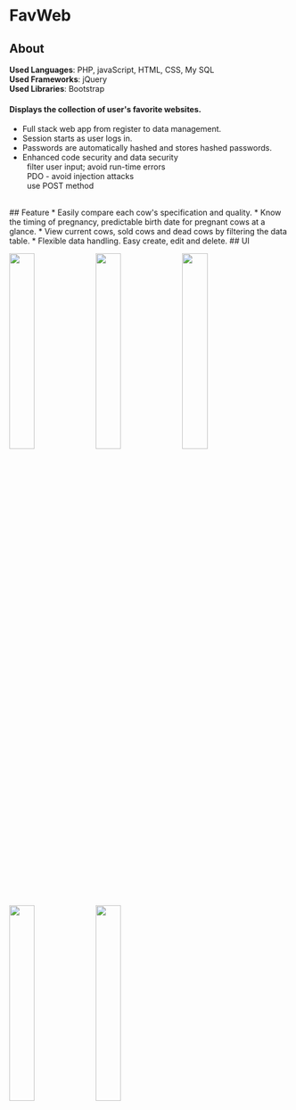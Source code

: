 # FavWeb

## About
**Used Languages**: PHP, javaScript, HTML, CSS, My SQL </br>
**Used Frameworks**: jQuery </br>
**Used Libraries**: Bootstrap </br>

#### Displays the collection of user's favorite websites. </br>
* Full stack web app from register to data management.</br>
* Session starts as user logs in. </br>
* Passwords are automatically hashed and stores hashed passwords.</br>
* Enhanced code security and data security </br>
 &nbsp; filter user input; avoid run-time errors </br>
 &nbsp; PDO - avoid injection attacks</br>
 &nbsp; use POST method

</br>
## Feature
* Easily compare each cow's specification and quality.
* Know the timing of pregnancy, predictable birth date for pregnant cows at a glance.
* View current cows, sold cows and dead cows by filtering the data table.
* Flexible data handling. Easy create, edit and delete.
## UI
<p style="float-left">
<img src="https://user-images.githubusercontent.com/89232984/147863359-13ee01fd-7216-4c77-b5f1-e51c16a61b0e.png" width="30%" height="30%" />
<img src="https://user-images.githubusercontent.com/89232984/147863394-4eb6a9ae-f68e-4bcf-ba19-c1e122efd73a.png" width="30%" height="30%" />      
 <img src="https://user-images.githubusercontent.com/89232984/147863399-39d1a603-297c-412f-9adc-0b23bb5dcf18.png" width="30%" height="30%" />    
 <img src="https://user-images.githubusercontent.com/89232984/147863402-6cb7cfd5-b724-4e9f-a35c-b1589601bc8e.png" width="30%" height="30%" />
 <img src="https://user-images.githubusercontent.com/89232984/147863446-f4943b9d-46e7-4037-bc0d-62266f189ce2.png" width="30%" height="30%" />
 </p>




